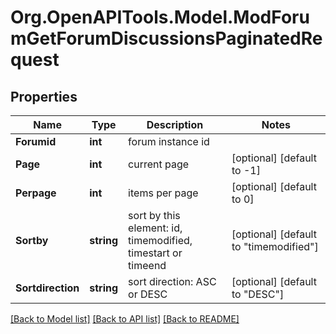# Org.OpenAPITools.Model.ModForumGetForumDiscussionsPaginatedRequest

## Properties

Name | Type | Description | Notes
------------ | ------------- | ------------- | -------------
**Forumid** | **int** | forum instance id | 
**Page** | **int** | current page | [optional] [default to -1]
**Perpage** | **int** | items per page | [optional] [default to 0]
**Sortby** | **string** | sort by this element: id, timemodified, timestart or timeend | [optional] [default to "timemodified"]
**Sortdirection** | **string** | sort direction: ASC or DESC | [optional] [default to "DESC"]

[[Back to Model list]](../README.md#documentation-for-models) [[Back to API list]](../README.md#documentation-for-api-endpoints) [[Back to README]](../README.md)

